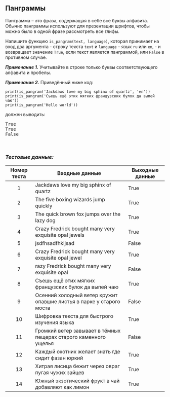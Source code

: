 ## Панграммы

Панграмма – это фраза, содержащая в себе все буквы алфавита. Обычно панграммы используют для презентации шрифтов,
чтобы можно было в одной фразе рассмотреть все глифы.

Напишите функцию <code>is_pangram(text, language)</code>, которая принимает на вход два аргумента - строку текста <code>text</code>
и <code>language</code> – язык <code>ru</code> или <code>en</code>, - и возвращает значение <code>True</code>,
если текст является панграммой, или <code>False</code> в противном случае.

***Примечание 1.*** Учитывайте в строке только буквы соответствующего алфавита и пробелы.

***Примечание 2.*** Приведённый ниже код:

<pre><code>print(is_pangram('Jackdaws love my big sphinx of quartz', 'en'))
print(is_pangram('Съешь ещё этих мягких французских булок да выпей чаю'))
print(is_pangram('Hello world'))
</code></pre>

должен выводить:

<pre>
True
True
False
</pre>

<br>

### *Тестовые данные:*

| Номер теста | Входные данные                                                       | Выходные данные |
|:-----------:|----------------------------------------------------------------------|-----------------|
|      1      | Jackdaws love my big sphinx of quartz                                | True            |
|      2      | The five boxing wizards jump quickly                                 | True            |
|      3      | The quick brown fox jumps over the lazy dog                          | True            |
|      4      | Crazy Fredrick bought many very exquisite opal jewels                | True            |
|      5      | jsdfhsadfhkljsad                                                     | False           |
|      6      | Crazy Fredrick bought many very exquisite opal jewel                 | True            |
|      7      | razy Fredrick bought many very exquisite opal                        | False           |
|      8      | Съешь ещё этих мягких французских булок да выпей чаю                 | True            |
|      9      | Осенний холодный ветер кружит опавшие листья в парке у старого моста | False           |
|     10      | Шифровка текста для быстрого изучения языка                          | True            |
|     11      | Громкий ветер завывает в тёмных пещерах старого каменного ущелья     | False           |
|     12      | Каждый охотник желает знать где сидит фазан юркий                    | True            |
|     13      | Хитрая лисица бежит через овраг пугая чужих зайцев                   | True            |
|     14      | Южный экзотический фрукт в чай добавляют как лимон                   | True            |